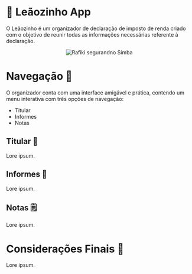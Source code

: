 # 🦁 Leãozinho App

O Leãozinho é um organizador de declaração de imposto de renda criado com o objetivo de reunir todas as informações necessárias referente à declaração.

<p align="center">
  <img src="https://github.com/user-attachments/assets/3ae6d1ac-d2e6-4d03-b4a5-713decd3c3a7" alt="Rafiki segurandno Simba">
</p>

# Navegação 🧭

O organizador conta com uma interface amigável e prática, contendo um menu interativa com três opções de navegação:
- Titular
- Informes
- Notas

## Titular 👤
Lore ipsum.

## Informes 💸
Lore ipsum.

## Notas 🗒️
Lore ipsum.

# Considerações Finais 📌
Lore ipsum.
